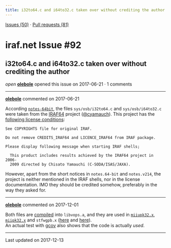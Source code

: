 ```yaml
---
title: i32to64.c and i64to32.c taken over without crediting the author #92
---
```


[Issues (50)](https://iraf-community.github.io/iraf-v216/issues) · [Pull requests (81)](https://iraf-community.github.io/iraf-v216/issues/pulls)

# iraf.net Issue #92
## i32to64.c and i64to32.c taken over without crediting the author
*open* **[olebole](https://github.com/olebole)** opened this issue on 2017-06-21 · 1 comments

- - - -

**[olebole](https://github.com/olebole)** commented on 2017-06-21

According [`notes-64bit`](https://github.com/iraf-community/iraf/blob/9590f45760a4791f3305407fb51c87f1282b32be/local/notes.64-bit#L437-L440), the files `sys/osb/i32to64.c` and `sys/osb/i64to32.c` were taken from the [IRAF64](http://www.ir.isas.jaxa.jp/~cyamauch/iraf64/index.html) project ([@cyamauch](https://github.com/cyamauch)). This project has the [following license conditions](https://sourceforge.net/p/iraf64/code/HEAD/tree/trunk/src/LICENCE_IRAF64):  
```  
See COPYRIGHTS file for original IRAF.  
  
Do not remove CREDITS_IRAF64 and LICENCE_IRAF64 from IRAF package.  
  
Please display following message when starting IRAF shells;  
  
  This product includes results achieved by the IRAF64 project in 2006-  
  2009 directed by Chisato Yamauchi (C-SODA/ISAS/JAXA).  
```  
However, apart from the short notices in `notes.64-bit` and `notes.v214`, the project is neither mentioned in the IRAF shells, nor in the license documentation. IMO they should be credited somehow, preferably in the way they asked for.
- - - -

**[olebole](https://github.com/olebole)** commented on 2017-12-01

Both files are [compiled](https://github.com/iraf-community/iraf/blob/9590f45760a4791f3305407fb51c87f1282b32be/sys/osb/mkpkg#L97-L98) into `libvops.a`, and they are used in [`miiupk32.x`](https://github.com/iraf-community/iraf/blob/9590f45760a4791f3305407fb51c87f1282b32be/sys/osb/miiupk32.x#L34), [`miipk32.x`](https://github.com/iraf-community/iraf/blob/9590f45760a4791f3305407fb51c87f1282b32be/sys/osb/miipak32.x#L60) and `stfwgpb.x` ([here](https://github.com/iraf-community/iraf/blob/9590f45760a4791f3305407fb51c87f1282b32be/sys/imio/iki/stf/stfwgpb.x#L93) and [here](https://github.com/iraf-community/iraf/blob/9590f45760a4791f3305407fb51c87f1282b32be/sys/imio/iki/stf/stfwgpb.x#L113)).  
An actual test with [gcov](https://gcc.gnu.org/onlinedocs/gcc/Gcov.html) also shows that the code is actually _used_.

- - - -

Last updated on 2017-12-13
